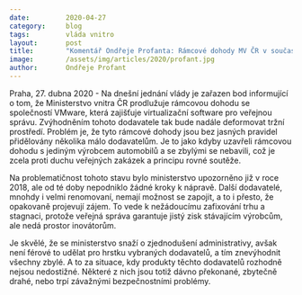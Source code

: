 ```yaml
---
date:         2020-04-27
category:     blog
tags:         vláda vnitro
layout:       post
title:        "Komentář Ondřeje Profanta: Rámcové dohody MV ČR v současné podobě jsou jen pokřivením tržního prostředí"
image:        /assets/img/articles/2020/profant.jpg
author:       Ondřeje Profant
--- 
```




Praha, 27. dubna 2020 - Na dnešní jednání vlády je zařazen bod informující o tom, že Ministerstvo vnitra ČR prodlužuje rámcovou dohodu se společností VMware, která zajišťuje virtualizační software pro veřejnou správu. Zvýhodněním tohoto dodavatele tak bude nadále deformovat tržní prostředí. Problém je, že tyto rámcové dohody jsou bez jasných pravidel přidělovány několika málo dodavatelům. Je to jako kdyby uzavřeli rámcovou dohodu s jediným výrobcem automobilů a se zbylými se nebavili, což je zcela proti duchu veřejných zakázek a principu rovné soutěže.

Na problematičnost tohoto stavu bylo ministerstvo upozorněno již v roce 2018, ale od té doby nepodniklo žádné kroky k nápravě. Další dodavatelé, mnohdy i velmi renomovaní, nemají možnost se zapojit, a to i přesto, že opakovaně projevují zájem. To vede k nežádoucímu zafixování trhu a stagnaci, protože veřejná správa garantuje jistý zisk stávajícím výrobcům, ale nedá prostor inovátorům.

Je skvělé, že se ministerstvo snaží o zjednodušení administrativy, avšak není férové to udělat pro hrstku vybraných dodavatelů, a tím znevýhodnit všechny zbylé. A to za situace, kdy produkty těchto dodavatelů rozhodně nejsou nedostižné. Některé z nich jsou totiž dávno překonané, zbytečně drahé, nebo trpí závažnými bezpečnostními problémy.
